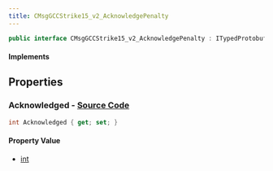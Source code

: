 ```yaml
---
title: CMsgGCCStrike15_v2_AcknowledgePenalty
---
```


```csharp
public interface CMsgGCCStrike15_v2_AcknowledgePenalty : ITypedProtobuf<CMsgGCCStrike15_v2_AcknowledgePenalty>, INativeHandle
```

#### Implements

## Properties

### **Acknowledged** - [Source Code](https://github.com/swiftly-solution/swiftlys2/blob/main/managed/src/SwiftlyS2.Generated/Protobufs/Interfaces/CMsgGCCStrike15_v2_AcknowledgePenalty.cs#L13)

```csharp
int Acknowledged { get; set; }
```

#### Property Value

- [int](https://learn.microsoft.com/dotnet/api/system.int32)

